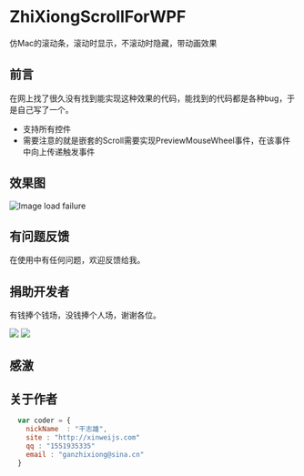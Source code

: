# ZhiXiongScrollForWPF
仿Mac的滚动条，滚动时显示，不滚动时隐藏，带动画效果

##  前言
在网上找了很久没有找到能实现这种效果的代码，能找到的代码都是各种bug，于是自己写了一个。

* 支持所有控件
* 需要注意的就是嵌套的Scroll需要实现PreviewMouseWheel事件，在该事件中向上传递触发事件


## 效果图
![Image load failure](https://github.com/GanZhiXiong/ZhiXiongYouDaoNoteInstallationPackage/blob/master/Images/ZhiXiong.gif)

## 有问题反馈
在使用中有任何问题，欢迎反馈给我。

## 捐助开发者
有钱捧个钱场，没钱捧个人场，谢谢各位。

![](https://github.com/GanZhiXiong/ZhiXiongYouDaoNoteInstallationPackage/blob/master/images/Pay/AlipayQRCode.jpg)
![](https://github.com/GanZhiXiong/ZhiXiongYouDaoNoteInstallationPackage/blob/master/images/Pay/weixinpay_qrcode.jpg)

## 感激


## 关于作者

```javascript
  var coder = {
    nickName  : "干志雄",
    site : "http://xinweijs.com"
    qq : "1551935335"
    email : "ganzhixiong@sina.cn"
  }
```
